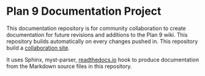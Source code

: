 Plan 9 Documentation Project
=============================
This documentation repository is for community collaboration to create documentation for future revisions and additions to the Plan 9 wiki. This repository builds automatically on every changes pushed in. This repository build a [collaboration site](https://plan9-documentation.readthedocs.io/index.html).

It uses Sphinx, myst-parser, [readthedocs.io](https://readthedocs.io) hook to produce documentation from the Markdown source files in this repository.
